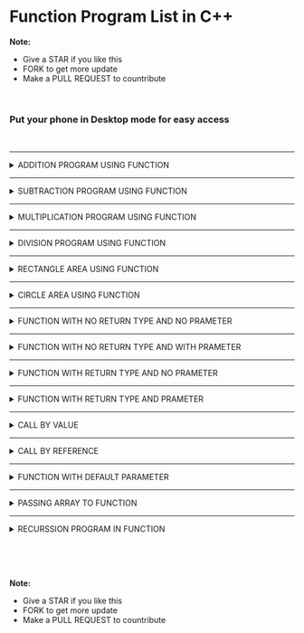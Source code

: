 # Function Program List in C++

**Note:**
 - Give a STAR if you like this 
 - FORK to get more update
 - Make a PULL REQUEST to countribute

<br>

### Put your phone in Desktop mode for easy access

<br>


 <hr>

 <details><summary>ADDITION PROGRAM USING FUNCTION </summary>

```

    #include <iostream>
    using namespace std;
    void add()
        {
            int x,y=70,z=50;
            x=y+z;
            cout<<"Add="<<x;
        }
        int main()
        {
            add();
        }


        /*
        ### Output ###
        Add=120
        */

```

<img>


 </details>



 <hr>

 <details><summary>SUBTRACTION PROGRAM USING FUNCTION</summary>

```

    #include <iostream>
    using namespace std;
    void main()
        {
            int x,y=70,z=50;
            x=y-z;
            cout<<"Sub="<<x;
        }
        int main()
        {
            add();
        }


        /*
        ### Output ###
        Sub=20
        */

```

<img>


 </details>



 <hr>

 <details><summary>MULTIPLICATION PROGRAM USING FUNCTION</summary>

```

    #include <iostream>
    using namespace std;
    void ()
        {
            int x,y=70,z=50;
            x=y*z;
            cout<<"Multiply="<<x;
        }
        int main()
        {
            add();
        }


        /*
        ### Output ###
        Multiply=3500
        */

```

<img>


 </details>



 <hr>

 <details><summary>DIVISION PROGRAM USING FUNCTION</summary>

```

    #include <iostream>
    using namespace std;
    int main()
        {
            int x,y=40,z=5;
            x=y/z;
            cout<<"Div="<<x;
        }
        int main()
        {
            add();
        }


        /*
        ### Output ###
        Div=8
        */

```

<img>


 </details>



 <hr>

 <details><summary>RECTANGLE AREA USING FUNCTION</summary>

```

    #include <iostream>
    using namespace std;
    void area(int height,int width)
        {
            int ar=height*width;
            cout<<"Area of rectangle="<<ar;
        }
        int main()
        {
            int h,w;
            cout<<"Enter height\n";
            cin>>h;
            cout<<"Enter width\n";
            cin>>w;
            area(h,w);
        }


        
        /*
        ### Output ###
        Enter height=20
        Enter width=30

        Area of rectangle=600
        */

```

<img>


 </details>



 <hr>

 <details><summary>CIRCLE AREA USING FUNCTION</summary>

```

    #include <iostream>
    using namespace std;
    void area(float radius)
        {
            float ar=3.14*radius*radius;
            cout<<"Area of circle="<<ar;
        }
        int main()
        {
            float r;
            cout<<"Enter radius of circle\n";
            cin>>r;
            area(r);
        }


        /*
        ### Output ###
        Enter radius of circle=2.2
        Area of circle=15.197
        */

```

<img>


 </details>




 <hr>

 <details><summary>FUNCTION WITH NO RETURN TYPE AND NO PRAMETER</summary>

```

    #include <iostream>
    using namespace std;
    void add()
        {
            int x,y=70,z=50;
            x=y+z;
            cout<<"Add="<<x;
        }
        int main()
        {
            add();
        }


        /*
        ### Output ###
        Add=120
        */

```

<img>


 </details>





 <hr>

 <details><summary>FUNCTION WITH NO RETURN TYPE AND WITH PRAMETER</summary>

```

    #include <iostream>
    using namespace std;
    void add(int y,int z)
        {
            int x;
            x=y+z;
            cout<<"Add="<<x;
        }
        int main()
        {
            add(10,20);
        }


        /*
        ### Output ###
        Add=30
        */

```

<img>


 </details>




 <hr>

 <details><summary>FUNCTION WITH RETURN TYPE AND NO PRAMETER</summary>

```

    #include <iostream>
    using namespace std;
    void add()
        {
            int x,y=70,z=50;
            x=y+z;
            return x;
        }
        int main()
        {
            int rs=add();
            cout<<"Add="<<rs;
        }


        /*
        ### Output ###
        Add=120
        */

```

<img>


 </details>



 <hr>

 <details><summary>FUNCTION WITH RETURN TYPE AND PRAMETER</summary>

```

    #include <iostream>
    using namespace std;
    void add(int y,int z)
        {
            int x;
            x=y+z;
            return x;
        }
        int main()
        {
            int rs=add(10,20);
            cout<<"Add="<<rs;
        }


        /*
        ### Output ###
        Add=30
        */

```

<img>


 </details>



 <hr>

 <details><summary>CALL BY VALUE</summary>

```

    #include <iostream>
    using namespace std;
    void add(int y,int z)
        {
            int x;
            x=y+z;
            cout<<"Add="<<x;
        }
        int main()
        {
            add(10,20);
        }


        /*
        ### Output ###
        Add=30
        */

```

<img>


 </details>




 <hr>

 <details><summary>CALL BY REFERENCE</summary>

```

    #include <iostream>
    using namespace std;
    void add(int *y,int *z)
        {
            int x;
            x=*y+*z;
            cout<<"Add="<<x;
        }
        int main()
        {
            int a=20,b=50;
            add(&a,&b);
        }


        /*
        ### Output ###
        Add=70
        */

```

<img>


 </details>



 <hr>

 <details><summary>FUNCTION WITH DEFAULT PARAMETER</summary>

```

    #include <iostream>
    using namespace std;
    void add(int y=10,int z=20)
        {
            int x;
            x=y+z;
            cout<<"Add="<<x<<"\n";
        }
        int main()
        {
            cout<<"Without parameter\n";
            add();
            cout<<"With parameter\n";
            add(40,60);
        }


        /*
        ### Output ###
        Without parameter
        Add=30
        With parameter
        Add=100
        */

```

<img>


 </details>



 
 <hr>

 <details><summary>PASSING ARRAY TO FUNCTION</summary>

```

    #include <iostream>
    using namespace std;
    void array(int arr[5])
        {
            int sum-0;
            cout<<"Element is given below\n";
            for(int i=0;i<=4;i++)
        {
            cout<<arr[i]<<" ";
            sum=sum+arr[i];
        }
            cout<<"\nTotal sum="<<sum;
        }
            int main()
        {
            int b[5];
            cout<<"Enter 5 integer value one by one\n";
            for(int i=0;i<=4;i++)
            cin>>b[i];
            array(b);
        }


        /*
        ### Output ###
        Enter 5 integer value one by one
        10
        50
        60
        70
        90
        Element is given below
        10 50 60 70 90
        Total sum=280
        */

```

<img>


 </details>




 <hr>

 <details><summary>RECURSSION PROGRAM IN FUNCTION</summary>

```

    #include <iostream>
    using namespace std;
    void table(int no)
        {
            if(no!=11)
            {
                cout<<no<<"\n";
                no++;
                table(no);
            }
        }
        int main()
        {
            table(1);
        }


        /*
        ### Output ###
        1
        2
        3
        4
        5
        6
        7
        8
        9
        10
        */

```

<img>


 </details>















<br><br><br>


**Note:**
 - Give a STAR if you like this 
 - FORK to get more update
 - Make a PULL REQUEST to countribute



